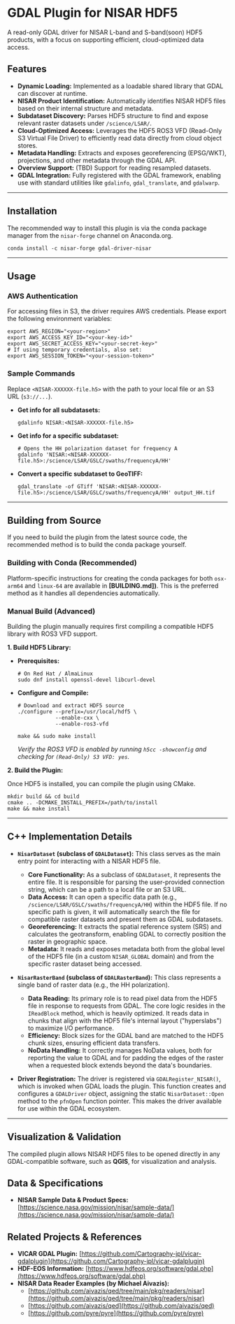 # GDAL Plugin for NISAR HDF5

A read-only GDAL driver for NISAR L-band and S-band(soon) HDF5 products, with a focus on supporting efficient, cloud-optimized data access.

## Features

  * **Dynamic Loading:** Implemented as a loadable shared library that GDAL can discover at runtime.
  * **NISAR Product Identification:** Automatically identifies NISAR HDF5 files based on their internal structure and metadata.
  * **Subdataset Discovery:** Parses HDF5 structure to find and expose relevant raster datasets under `/science/LSAR/`.
  * **Cloud-Optimized Access:** Leverages the HDF5 ROS3 VFD (Read-Only S3 Virtual File Driver) to efficiently read data directly from cloud object stores.
  * **Metadata Handling:** Extracts and exposes georeferencing (EPSG/WKT), projections, and other metadata through the GDAL API.
  * **Overview Support:** (TBD) Support for reading resampled datasets.
  * **GDAL Integration:** Fully registered with the GDAL framework, enabling use with standard utilities like `gdalinfo`, `gdal_translate`, and `gdalwarp`.

-----

## Installation

The recommended way to install this plugin is via the conda package manager from the `nisar-forge` channel on Anaconda.org.

```shell
conda install -c nisar-forge gdal-driver-nisar
```

-----

## Usage

### AWS Authentication

For accessing files in S3, the driver requires AWS credentials. Please export the following environment variables:

```shell
export AWS_REGION="<your-region>"
export AWS_ACCESS_KEY_ID="<your-key-id>"
export AWS_SECRET_ACCESS_KEY="<your-secret-key>"
# If using temporary credentials, also set:
export AWS_SESSION_TOKEN="<your-session-token>"
```

### Sample Commands

Replace `<NISAR-XXXXXX-file.h5>` with the path to your local file or an S3 URL (`s3://...`).

  * **Get info for all subdatasets:**

    ```shell
    gdalinfo NISAR:<NISAR-XXXXXX-file.h5>
    ```

  * **Get info for a specific subdataset:**

    ```shell
    # Opens the HH polarization dataset for frequency A
    gdalinfo 'NISAR:<NISAR-XXXXXX-file.h5>:/science/LSAR/GSLC/swaths/frequencyA/HH'
    ```

  * **Convert a specific subdataset to GeoTIFF:**

    ```shell
    gdal_translate -of GTiff 'NISAR:<NISAR-XXXXXX-file.h5>:/science/LSAR/GSLC/swaths/frequencyA/HH' output_HH.tif
    ```

-----

## Building from Source

If you need to build the plugin from the latest source code, the recommended method is to build the conda package yourself.

### Building with Conda (Recommended)

Platform-specific instructions for creating the conda packages for both `osx-arm64` and `linux-64` are available in **[BUILDING.md])**. This is the preferred method as it handles all dependencies automatically.

### Manual Build (Advanced)

Building the plugin manually requires first compiling a compatible HDF5 library with ROS3 VFD support.

**1. Build HDF5 Library:**

  * **Prerequisites:**

    ```shell
    # On Red Hat / AlmaLinux
    sudo dnf install openssl-devel libcurl-devel
    ```

  * **Configure and Compile:**

    ```shell
    # Download and extract HDF5 source
    ./configure --prefix=/usr/local/hdf5 \
                --enable-cxx \
                --enable-ros3-vfd

    make && sudo make install
    ```

    *Verify the ROS3 VFD is enabled by running `h5cc -showconfig` and checking for `(Read-Only) S3 VFD: yes`.*

**2. Build the Plugin:**

Once HDF5 is installed, you can compile the plugin using CMake.

```shell
mkdir build && cd build
cmake .. -DCMAKE_INSTALL_PREFIX=/path/to/install
make && make install
```

-----

## C++ Implementation Details

  * **`NisarDataset` (subclass of `GDALDataset`):** This class serves as the main entry point for interacting with a NISAR HDF5 file.
      * **Core Functionality:** As a subclass of `GDALDataset`, it represents the entire file. It is responsible for parsing the user-provided connection string, which can be a path to a local file or an S3 URL.
      * **Data Access:** It can open a specific data path (e.g., `/science/LSAR/GSLC/swaths/frequencyA/HH`) within the HDF5 file. If no specific path is given, it will automatically search the file for compatible raster datasets and present them as GDAL subdatasets.
      * **Georeferencing:** It extracts the spatial reference system (SRS) and calculates the geotransform, enabling GDAL to correctly position the raster in geographic space.
      * **Metadata:** It reads and exposes metadata both from the global level of the HDF5 file (in a custom `NISAR_GLOBAL` domain) and from the specific raster dataset being accessed.

  * **`NisarRasterBand` (subclass of `GDALRasterBand`):** This class represents a single band of raster data (e.g., the HH polarization).
      * **Data Reading:** Its primary role is to read pixel data from the HDF5 file in response to requests from GDAL. The core logic resides in the `IReadBlock` method, which is heavily optimized. It reads data in chunks that align with the HDF5 file's internal layout ("hyperslabs") to maximize I/O performance.
      * **Efficiency:** Block sizes for the GDAL band are matched to the HDF5 chunk sizes, ensuring efficient data transfers.
      * **NoData Handling:** It correctly manages NoData values, both for reporting the value to GDAL and for padding the edges of the raster when a requested block extends beyond the data's boundaries.

  * **Driver Registration:** The driver is registered via `GDALRegister_NISAR()`, which is invoked when GDAL loads the plugin. This function creates and configures a `GDALDriver` object, assigning the static `NisarDataset::Open` method to the `pfnOpen` function pointer. This makes the driver available for use within the GDAL ecosystem.

-----

## Visualization & Validation

The compiled plugin allows NISAR HDF5 files to be opened directly in any GDAL-compatible software, such as **QGIS**, for visualization and analysis.

## Data & Specifications

  * **NISAR Sample Data & Product Specs:** [https://science.nasa.gov/mission/nisar/sample-data/](https://science.nasa.gov/mission/nisar/sample-data/)

## Related Projects & References

  * **VICAR GDAL Plugin:** [https://github.com/Cartography-jpl/vicar-gdalplugin](https://github.com/Cartography-jpl/vicar-gdalplugin)
  * **HDF-EOS Information:** [https://www.hdfeos.org/software/gdal.php](https://www.hdfeos.org/software/gdal.php)
  * **NISAR Data Reader Examples (by Michael Aivazis):**
      * [https://github.com/aivazis/qed/tree/main/pkg/readers/nisar](https://github.com/aivazis/qed/tree/main/pkg/readers/nisar)
      * [https://github.com/aivazis/qed](https://github.com/aivazis/qed)
      * [https://github.com/pyre/pyre](https://github.com/pyre/pyre)
